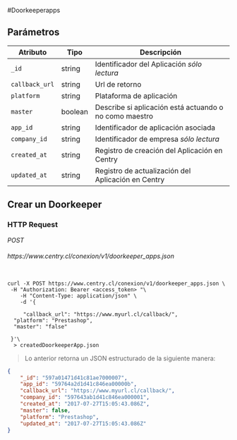 #Doorkeeperapps

## Parámetros

| Atributo       |   Tipo  | Descripción                                                               |
| -------------- | ------- | ------------------------------------------------------------------------- |
| `_id`          | string  | Identificador del Aplicación <i class="label label-info">sólo lectura</i> |
| `callback_url` | string  | Url de retorno                                                            |
| `platform`     | string  | Plataforma de aplicación                                                  |
| `master`       | boolean | Describe si aplicación está actuando o no como maestro                    |
| `app_id`       | string  | Identificador de aplicación asociada                                      |
| `company_id`   | string  | Identificador de empresa <i class="label label-info">sólo lectura</i>     |
| `created_at`   | string  | Registro de creación del Aplicación en Centry                             |
| `updated_at`   | string  | Registro de actualización del Aplicación en Centry                        |

## Crear un Doorkeeper

### HTTP Request

<div class="api-endpoint">
  <div class="endpoint-data">
    <i class="label label-post">POST</i>
    <h6> https://www.centry.cl/conexion/v1/doorkeeper_apps.json </h6>
  </div>
</div>

```shell

curl -X POST https://www.centry.cl/conexion/v1/doorkeeper_apps.json \
 -H "Authorization: Bearer <access_token> "\
    -H "Content-Type: application/json" \
    -d '{  

     "callback_url": "https://www.myurl.cl/callback/",
  "platform": "Prestashop",
  "master": "false"

 }'\
  > createdDoorkeeperApp.json

```

> Lo anterior retorna un JSON estructurado de la siguiente manera:

```json
{
    "_id": "597a01471d41c81ae7000007",
    "app_id": "59764a2d1d41c846ea00000b",
    "callback_url": "https://www.myurl.cl/callback/",
    "company_id": "597643ab1d41c846ea000001",
    "created_at": "2017-07-27T15:05:43.086Z",
    "master": false,
    "platform": "Prestashop",
    "updated_at": "2017-07-27T15:05:43.086Z"
}
```

